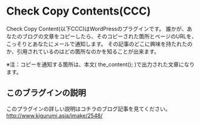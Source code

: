 # Check Copy Contents(CCC)

Check Copy Content(以下CCC)はWordPressのプラグインです。
誰かが、あなたのブログの文章をコピーしたら、そのコピーされた箇所とページのURLを、こっそりとあなたにメールで通知します。
その記事のどこに興味を持たれたのか、引用されているのはどの箇所なのかを知ることが出来ます。

※注：コピーを通知する箇所は、本文( the_content(); )で出力された文章になります。

## このブラグインの説明
このプラグインの詳しい説明はコチラのブログ記事を見てください。
<a href="http://www.kigurumi.asia/imake/2548/">http://www.kigurumi.asia/imake/2548/</a>	
